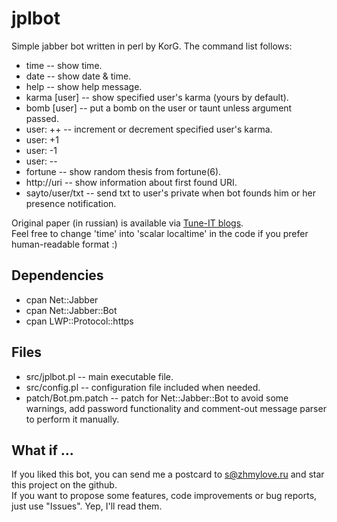 # jplbot
Simple jabber bot written in perl by KorG.
The command list follows:
* time           -- show time.
* date           -- show date & time.
* help           -- show help message.
* karma [user]   -- show specified user's karma (yours by default).
* bomb [user]    -- put a bomb on the user or taunt unless argument passed.
* user: ++       -- increment or decrement specified user's karma.
* user: +1
* user: -1
* user: --
* fortune        -- show random thesis from fortune(6).
* http://uri     -- show information about first found URI.
* sayto/user/txt -- send txt to user's private when bot founds him or her presence notification.

Original paper (in russian) is available via [Tune-IT blogs](http://www.tune-it.ru/web/korg/home/-/blogs/пишем-простенького-jabber-бота-на-perl).  
Feel free to change 'time' into 'scalar localtime' in the code if you prefer human-readable format :)

## Dependencies
* cpan Net::Jabber
* cpan Net::Jabber::Bot
* cpan LWP::Protocol::https

## Files
* src/jplbot.pl         -- main executable file.
* src/config.pl         -- configuration file included when needed.
* patch/Bot.pm.patch  -- patch for Net::Jabber::Bot to avoid some warnings, add password functionality and comment-out message parser to perform it manually.

## What if ...
If you liked this bot, you can send me a postcard to [s@zhmylove.ru](mailto:s@zhmylove.ru) and star this project on the github.  
If you want to propose some features, code improvements or bug reports, just use "Issues". Yep, I'll read them.
